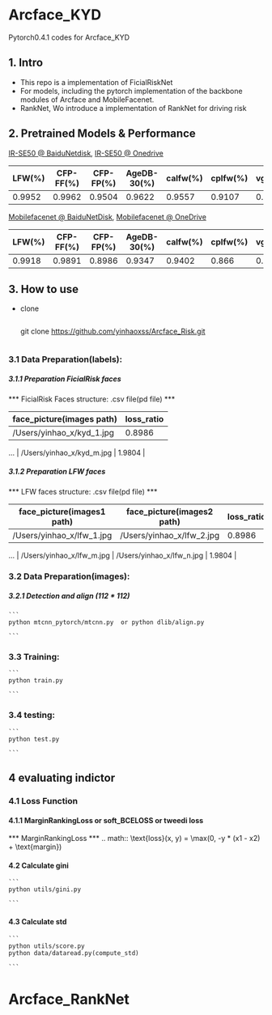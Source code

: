 # Arcface_KYD

Pytorch0.4.1 codes for Arcface_KYD

## 1. Intro

- This repo is a implementation of FicialRiskNet
- For models, including the pytorch implementation of the backbone modules of Arcface and MobileFacenet. 
- RankNet, Wo introduce a implementation of RankNet for driving risk

## 2. Pretrained Models & Performance

[IR-SE50 @ BaiduNetdisk](https://pan.baidu.com/s/12BUjjwy1uUTEF9HCx5qvoQ), [IR-SE50 @ Onedrive](https://1drv.ms/u/s!AhMqVPD44cDOhkPsOU2S_HFpY9dC)

| LFW(%) | CFP-FF(%) | CFP-FP(%) | AgeDB-30(%) | calfw(%) | cplfw(%) | vgg2_fp(%) |
| ------ | --------- | --------- | ----------- | -------- | -------- | ---------- |
| 0.9952 | 0.9962    | 0.9504    | 0.9622      | 0.9557   | 0.9107   | 0.9386     |

[Mobilefacenet @ BaiduNetDisk](https://pan.baidu.com/s/1hqNNkcAjQOSxUjofboN6qg), [Mobilefacenet @ OneDrive](https://1drv.ms/u/s!AhMqVPD44cDOhkSMHodSH4rhfb5u)

| LFW(%) | CFP-FF(%) | CFP-FP(%) | AgeDB-30(%) | calfw(%) | cplfw(%) | vgg2_fp(%) |
| ------ | --------- | --------- | ----------- | -------- | -------- | ---------- |
| 0.9918 | 0.9891    | 0.8986    | 0.9347      | 0.9402   | 0.866    | 0.9100     |

## 3. How to use

- clone

  ```
  ```
  git clone https://github.com/yinhaoxss/Arcface_Risk.git

  ```
  ```

### 3.1 Data Preparation(labels):

##### 3.1.1 Preparation FicialRisk faces

*** FicialRisk Faces structure: .csv file(pd file) ***

| face_picture(images path) | loss_ratio  | 
| ------------------------- | ----------- | 
| /Users/yinhao_x/kyd_1.jpg | 0.8986      |
...
| /Users/yinhao_x/kyd_m.jpg | 1.9804      |

##### 3.1.2 Preparation LFW faces

*** LFW faces structure: .csv file(pd file) ***

| face_picture(images1 path) | face_picture(images2 path)  | loss_ratio  | 
| -------------------------  | --------------------------  | ----------- | 
| /Users/yinhao_x/lfw_1.jpg  | /Users/yinhao_x/lfw_2.jpg   | 0.8986      |
...
| /Users/yinhao_x/lfw_m.jpg  | /Users/yinhao_x/lfw_n.jpg   | 1.9804      |

### 3.2 Data Preparation(images):

##### 3.2.1 Detection and align (112 * 112)

```
​```
python mtcnn_pytorch/mtcnn.py  or python dlib/align.py

​```
```
### 3.3 Training:

```
​```
python train.py

​```
```
### 3.4 testing:

```
​```
python test.py

​```
```

## 4 evaluating indictor

### 4.1 Loss Function

#### 4.1.1 MarginRankingLoss or soft_BCELOSS or tweedi loss

*** MarginRankingLoss ***
.. math::
        \text{loss}(x, y) = \max(0, -y * (x1 - x2) + \text{margin})


#### 4.2 Calculate gini

```
​```
python utils/gini.py

​```
```

#### 4.3 Calculate std
```
​```
python utils/score.py
python data/dataread.py(compute_std)

​```
```



















# Arcface_RankNet
